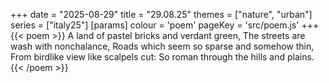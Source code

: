 +++
date = "2025-08-29"
title = "29.08.25"
themes = ["nature", "urban"]
series = ["italy25"]
[params]
  colour = 'poem'
  pageKey = 'src/poem.js'
+++
{{< poem >}}
A land of pastel bricks and verdant green,
The streets are wash with nonchalance,
Roads which seem so sparse and somehow thin,
From birdlike view like scalpels cut:
So roman through the hills and plains.
{{< /poem >}}